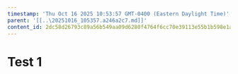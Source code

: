 ```yaml
---
timestamp: 'Thu Oct 16 2025 10:53:57 GMT-0400 (Eastern Daylight Time)'
parent: '[[..\20251016_105357.a246a2c7.md]]'
content_id: 2dc58d26793c89a56b549aa09d6280f4764f6cc70e39113e55b1b598e1a35670
---
```


# Test 1

